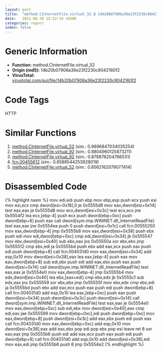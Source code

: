 ```yaml
---
layout: post
title:  "method.CInternetFile.virtual_52 @ 14b20b07906a36e23f2230c8042160f2"
date:   2021-08-30 15:52:19 +0300
categories: report
index: false
---
```


# Generic Information
- **Function:** method.CInternetFile.virtual\_52
- **Origin (md5):** 14b20b07906a36e23f2230c8042160f2
- **VirusTotal:** [virustotal.com/gui/file/14b20b07906a36e23f2230c8042160f2][virustotal_ref]

# Code Tags
<span class="tag" id="HTTP">HTTP</span>


# Similar Functions

1. [method.CInternetFile.virtual\_52][similar_1_ref] (sim.: 0.9696847034035254)
2. [method.CInternetFile.virtual\_92][similar_2_ref] (sim.: 0.8804960125873211)
3. [method.CInternetFile.virtual\_92][similar_3_ref] (sim.: 0.878876204766531)
4. [fcn.00455612][similar_4_ref] (sim.: 0.8588544253929019)
5. [method.CInternetFile.virtual\_52][similar_5_ref] (sim.: 0.8562162079077414)


# Disassembled Code

{% highlight nasm %}
mov edi,edi
push ebp
mov ebp,esp
push ecx
push esi
mov esi,ecx
cmp dword[esi+0x18],0
je 0x5555d8
mov eax,dword[esi+0x14]
test eax,eax
je 0x5555d8
mov ecx,dword[esi+0x3c]
test ecx,ecx
jne 0x5554f2
lea ecx,[ebp-4]
push ecx
push dword[ebp+0xc]
push dword[ebp+8]
push eax
call dword[sym.imp.WININET.dll_InternetReadFile]
test eax,eax
jne 0x5554ea
push 0
push dword[esi+0x1c]
call fcn.00555250
mov eax,dword[ebp-4]
jmp 0x5555b8
mov eax,dword[esi+0x38]
push ebx
push edi
mov edi,dword[ebp+0xc]
cmp edi,dword[esi+0x34]
jb 0x555547
mov ebx,dword[esi+0x40]
sub ebx,eax
jns 0x55550a
xor ebx,ebx
jmp 0x555512
cmp ebx,edi
ja 0x5555bd
push ebx
add eax,ecx
push eax
push edi
push dword[ebp+8]
call fcn.004031d0
mov eax,dword[esi+0x34]
add esp,0x10
mov dword[esi+0x38],eax
lea eax,[ebp-4]
push eax
mov eax,dword[ebp+8]
sub edi,ebx
push edi
add eax,ebx
push eax
push dword[esi+0x14]
call dword[sym.imp.WININET.dll_InternetReadFile]
test eax,eax
je 0x5554e0
mov eax,dword[ebp-4]
jmp 0x5555b4
mov edx,dword[esi+0x40]
lea ebx,[eax+edi]
cmp ebx,edx
jb 0x5555c1
sub edx,eax
jns 0x555559
xor ebx,ebx
jmp 0x55555f
mov ebx,edx
cmp ebx,edi
ja 0x5555bd
push ebx
add eax,ecx
push eax
push edi
push dword[ebp+8]
call fcn.004031d0
add esp,0x10
lea eax,[ebp+0xc]
push eax
push dword[esi+0x34]
push dword[esi+0x3c]
push dword[esi+0x14]
call dword[sym.imp.WININET.dll_InternetReadFile]
test eax,eax
je 0x5554e0
mov eax,dword[ebp+0xc]
sub edi,ebx
mov dword[esi+0x40],eax
cmp edi,eax
jae 0x555599
mov dword[ebp+0xc],edi
push dword[ebp+0xc]
mov eax,dword[ebp+8]
push dword[esi+0x3c]
add eax,ebx
push edi
push eax
call fcn.004031d0
mov eax,dword[ebp+0xc]
add esp,0x10
mov dword[esi+0x38],eax
add eax,ebx
pop edi
pop ebx
pop esi
leave 
ret 8
xor eax,eax
jmp 0x5555b6
push edi
add eax,ecx
push eax
push edi
push dword[ebp+8]
call fcn.004031d0
add esp,0x10
add dword[esi+0x38],edi
mov eax,edi
jmp 0x5555b6
push 6
jmp 0x5554e2
{% endhighlight %}


[similar_1_ref]: /report/method.CInternetFile.virtual_52@c60344b51fa39a329b92557d24ff7670
[similar_2_ref]: /report/method.CInternetFile.virtual_92@c60344b51fa39a329b92557d24ff7670
[similar_3_ref]: /report/method.CInternetFile.virtual_92@14b20b07906a36e23f2230c8042160f2
[similar_4_ref]: /report/fcn.00455612@be7fba7cc724acf4ae2900d99e0fc9c3
[similar_5_ref]: /report/method.CInternetFile.virtual_52@a1c6b07868a0eea8f4ee5a872aa71909
[virustotal_ref]: https://www.virustotal.com/gui/file/14b20b07906a36e23f2230c8042160f2